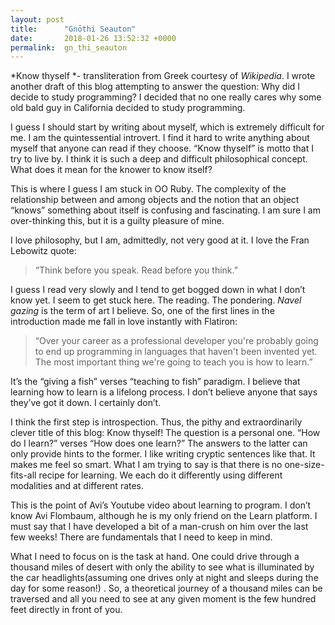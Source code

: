 ```yaml
---
layout: post
title:      "Gnōthi Seauton"
date:       2018-01-26 13:52:32 +0000
permalink:  gn_thi_seauton
---
```



*Know thyself *- transliteration from Greek courtesy of *Wikipedia*. I wrote another draft of this blog attempting to answer the question: Why did I decide to study programming? I decided that no one really cares why some old bald guy in California decided to study programming. 

I guess I should start by writing about myself, which is extremely difficult for me. I am the quintessential  introvert. I find it hard to write anything about myself that anyone can read if they choose. “Know thyself” is motto that I try to live by. I think it is such a deep and difficult philosophical concept. What does it mean for the knower to know itself? 

This is where I guess I am stuck in OO Ruby. The complexity of the relationship between and among objects and the notion that an object “knows” something about itself is confusing and fascinating. I am sure I am over-thinking this, but it is a guilty pleasure of mine. 

I love philosophy, but I am, admittedly, not very good at it. I love the Fran Lebowitz quote:

> “Think before you speak. Read before you think.”

I guess I read very slowly and I tend to get bogged down in what I don’t know yet. I seem to get stuck here. The reading. The pondering. *Navel gazing* is the term of art I believe. So, one of the first lines in the introduction made me fall in love instantly with Flatiron:

> “Over your career as a professional developer you're probably going to end up programming in languages that haven't been invented yet. The most important thing we're going to teach you is how to learn.”

It’s the “giving a fish” verses “teaching to fish” paradigm. I believe that learning how to learn is a lifelong process. I don’t believe anyone that says they’ve got it down. I certainly don’t. 

I think the first step is introspection. Thus, the pithy and extraordinarily clever title of this blog: Know thyself! The question is a personal one. “How do I learn?” verses “How does one learn?” The answers to the latter can only provide hints to the former. I like writing cryptic sentences like that. It makes me feel so smart. What I am trying to say is that there is no one-size-fits-all recipe for learning. We each do it differently using different modalities and at different rates. 

This is the point of Avi’s Youtube video about learning to program. I don’t know Avi Flombaum, although he is my only friend on the Learn platform. I must say that I have developed a bit of a man-crush on him over the last few weeks! There are fundamentals that I need to keep in mind. 

What I need to focus on  is the task at hand. One could drive through a thousand miles of desert with only the ability to see what is illuminated by the car headlights(assuming one drives only at night and sleeps during the day for some reason!) . So, a theoretical journey of a thousand miles can be traversed and all you need to see at any given moment is the few hundred feet directly in front of you. 



